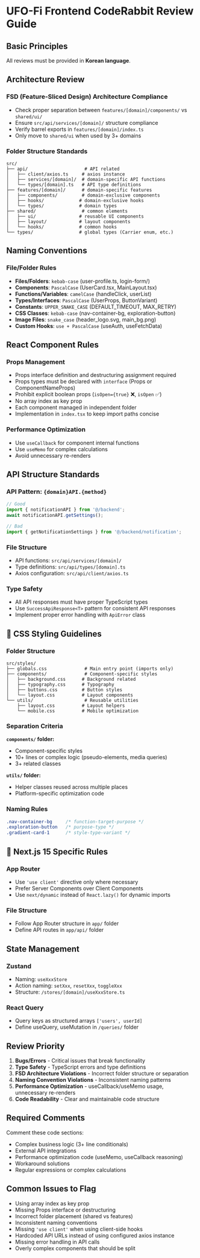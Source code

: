 # UFO-Fi Frontend CodeRabbit Review Guide

## Basic Principles

All reviews must be provided in **Korean language**.

## Architecture Review

### FSD (Feature-Sliced Design) Architecture Compliance

- Check proper separation between `features/[domain]/components/` vs `shared/ui/`
- Ensure `src/api/services/[domain]/` structure compliance
- Verify barrel exports in `features/[domain]/index.ts`
- Only move to `shared/ui` when used by 3+ domains

### Folder Structure Standards

```
src/
├── api/                     # API related
│   ├── client/axios.ts     # axios instance
│   ├── services/[domain]/  # domain-specific API functions
│   └── types/[domain].ts   # API type definitions
├── features/[domain]/      # domain-specific features
│   ├── components/         # domain-exclusive components
│   ├── hooks/             # domain-exclusive hooks
│   └── types/             # domain types
├── shared/                 # common elements
│   ├── ui/                # reusable UI components
│   ├── layout/            # layout components
│   └── hooks/             # common hooks
└── types/                 # global types (Carrier enum, etc.)
```

## Naming Conventions

### File/Folder Rules

- **Files/Folders**: `kebab-case` (user-profile.ts, login-form/)
- **Components**: `PascalCase` (UserCard.tsx, MainLayout.tsx)
- **Functions/Variables**: `camelCase` (handleClick, userList)
- **Types/Interfaces**: `PascalCase` (UserProps, ButtonVariant)
- **Constants**: `UPPER_SNAKE_CASE` (DEFAULT_TIMEOUT, MAX_RETRY)
- **CSS Classes**: `kebab-case` (nav-container-bg, exploration-button)
- **Image Files**: `snake_case` (header_logo.svg, main_bg.png)
- **Custom Hooks**: `use + PascalCase` (useAuth, useFetchData)

## React Component Rules

### Props Management

- Props interface definition and destructuring assignment required
- Props types must be declared with `interface` (Props or ComponentNameProps)
- Prohibit explicit boolean props (`isOpen={true}` ❌, `isOpen` ✅)
- No array index as key prop
- Each component managed in independent folder
- Implementation in `index.tsx` to keep import paths concise

### Performance Optimization

- Use `useCallback` for component internal functions
- Use `useMemo` for complex calculations
- Avoid unnecessary re-renders

## API Structure Standards

### API Pattern: `{domain}API.{method}`

```typescript
// Good
import { notificationAPI } from '@/backend';
await notificationAPI.getSettings();

// Bad
import { getNotificationSettings } from '@/backend/notification';
```

### File Structure

- API functions: `src/api/services/[domain]/`
- Type definitions: `src/api/types/[domain].ts`
- Axios configuration: `src/api/client/axios.ts`

### Type Safety

- All API responses must have proper TypeScript types
- Use `SuccessApiResponse<T>` pattern for consistent API responses
- Implement proper error handling with `ApiError` class

## 🎨 CSS Styling Guidelines

### Folder Structure

```
src/styles/
├── globals.css              # Main entry point (imports only)
├── components/              # Component-specific styles
│   ├── background.css      # Background related
│   ├── typography.css      # Typography
│   ├── buttons.css         # Button styles
│   └── layout.css          # Layout components
└── utils/                   # Reusable utilities
    ├── layout.css          # Layout helpers
    └── mobile.css          # Mobile optimization
```

### Separation Criteria

**`components/` folder:**

- Component-specific styles
- 10+ lines or complex logic (pseudo-elements, media queries)
- 3+ related classes

**`utils/` folder:**

- Helper classes reused across multiple places
- Platform-specific optimization code

### Naming Rules

```css
.nav-container-bg     /* function-target-purpose */
.exploration-button   /* purpose-type */
.gradient-card-1      /* style-type-variant */
```

## 🔧 Next.js 15 Specific Rules

### App Router

- Use `'use client'` directive only where necessary
- Prefer Server Components over Client Components
- Use `next/dynamic` instead of `React.lazy()` for dynamic imports

### File Structure

- Follow App Router structure in `app/` folder
- Define API routes in `app/api/` folder

## State Management

### Zustand

- Naming: `useXxxStore`
- Action naming: `setXxx`, `resetXxx`, `toggleXxx`
- Structure: `/stores/[domain]/useXxxStore.ts`

### React Query

- Query keys as structured arrays `['users', userId]`
- Define useQuery, useMutation in `/queries/` folder

## Review Priority

1. **Bugs/Errors** - Critical issues that break functionality
2. **Type Safety** - TypeScript errors and type definitions
3. **FSD Architecture Violations** - Incorrect folder structure or separation
4. **Naming Convention Violations** - Inconsistent naming patterns
5. **Performance Optimization** - useCallback/useMemo usage, unnecessary re-renders
6. **Code Readability** - Clear and maintainable code structure

## Required Comments

Comment these code sections:

- Complex business logic (3+ line conditionals)
- External API integrations
- Performance optimization code (useMemo, useCallback reasoning)
- Workaround solutions
- Regular expressions or complex calculations

## Common Issues to Flag

- Using array index as key prop
- Missing Props interface or destructuring
- Incorrect folder placement (shared vs features)
- Inconsistent naming conventions
- Missing `'use client'` when using client-side hooks
- Hardcoded API URLs instead of using configured axios instance
- Missing error handling in API calls
- Overly complex components that should be split
